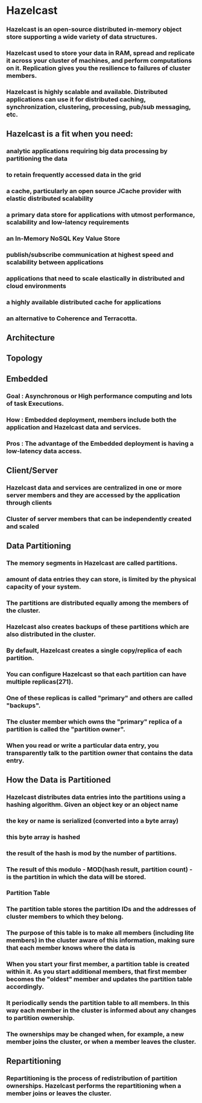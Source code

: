 # Hazelcast
### Hazelcast is an open-source distributed in-memory object store supporting a wide variety of data structures.
### Hazelcast used to store your data in RAM, spread and replicate it across your cluster of machines, and perform computations on it. Replication gives you the resilience to failures of cluster members.
### Hazelcast is highly scalable and available. Distributed applications can use it for distributed caching, synchronization, clustering, processing, pub/sub messaging, etc.
## Hazelcast is a fit when you need:
### analytic applications requiring big data processing by partitioning the data
### to retain frequently accessed data in the grid
### a cache, particularly an open source JCache provider with elastic distributed scalability
### a primary data store for applications with utmost performance, scalability and low-latency requirements
### an In-Memory NoSQL Key Value Store
### publish/subscribe communication at highest speed and scalability between applications
### applications that need to scale elastically in distributed and cloud environments
### a highly available distributed cache for applications
### an alternative to Coherence and Terracotta.
## Architecture
## Topology
## Embedded
### Goal : Asynchronous or High performance computing and lots of task Executions.
### How : Embedded deployment, members include both the application and Hazelcast data and services.
### Pros : The advantage of the Embedded deployment is having a low-latency data access.
## Client/Server
###  Hazelcast data and services are centralized in one or more server members and they are accessed by the application through clients
### Cluster of server members that can be independently created and scaled
## Data Partitioning
### The memory segments in Hazelcast are called partitions. 
### amount of data entries they can store, is limited by the physical capacity of your system.
### The partitions are distributed equally among the members of the cluster. 
### Hazelcast also creates backups of these partitions which are also distributed in the cluster.
### By default, Hazelcast creates a single copy/replica of each partition.
### You can configure Hazelcast so that each partition can have multiple replicas(271). 
### One of these replicas is called "primary" and others are called "backups". 
### The cluster member which owns the "primary" replica of a partition is called the "partition owner".
### When you read or write a particular data entry, you transparently talk to the partition owner that contains the data entry.
## How the Data is Partitioned
### Hazelcast distributes data entries into the partitions using a hashing algorithm. Given an object key or an object name
### the key or name is serialized (converted into a byte array)
### this byte array is hashed
### the result of the hash is mod by the number of partitions.
### The result of this modulo - MOD(hash result, partition count) - is the partition in which the data will be stored.
### Partition Table
### The partition table stores the partition IDs and the addresses of cluster members to which they belong. 
### The purpose of this table is to make all members (including lite members) in the cluster aware of this information, making sure that each member knows where the data is
### When you start your first member, a partition table is created within it. As you start additional members, that first member becomes the "oldest" member and updates the partition table accordingly.
### It periodically sends the partition table to all members. In this way each member in the cluster is informed about any changes to partition ownership.
### The ownerships may be changed when, for example, a new member joins the cluster, or when a member leaves the cluster.
## Repartitioning
### Repartitioning is the process of redistribution of partition ownerships. Hazelcast performs the repartitioning when a member joins or leaves the cluster.




